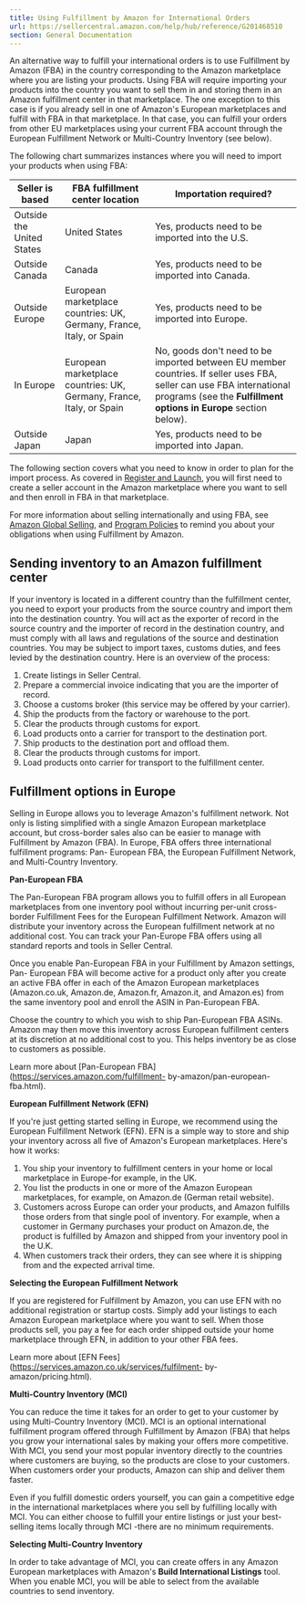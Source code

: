 ```yaml
---
title: Using Fulfillment by Amazon for International Orders
url: https://sellercentral.amazon.com/help/hub/reference/G201468510
section: General Documentation
---
```


An alternative way to fulfill your international orders is to use Fulfillment
by Amazon (FBA) in the country corresponding to the Amazon marketplace where
you are listing your products. Using FBA will require importing your products
into the country you want to sell them in and storing them in an Amazon
fulfillment center in that marketplace. The one exception to this case is if
you already sell in one of Amazon's European marketplaces and fulfill with FBA
in that marketplace. In that case, you can fulfill your orders from other EU
marketplaces using your current FBA account through the European Fulfillment
Network or Multi-Country Inventory (see below).  
  
The following chart summarizes instances where you will need to import your
products when using FBA:

Seller is based  |  FBA fulfillment center location  |  Importation required?   
---|---|---  
Outside the United States  |  United States  | Yes, products need to be imported into the U.S.   
Outside Canada  |  Canada  | Yes, products need to be imported into Canada.   
Outside Europe  | European marketplace countries: UK, Germany, France, Italy, or Spain | Yes, products need to be imported into Europe.   
In Europe  | European marketplace countries: UK, Germany, France, Italy, or Spain | No, goods don't need to be imported between EU member countries. If seller uses FBA, seller can use FBA international programs (see the **Fulfillment options in Europe** section below).  
Outside Japan  |  Japan  | Yes, products need to be imported into Japan.   
  
The following section covers what you need to know in order to plan for the
import process. As covered in [Register and Launch](/gp/help/201468440), you
will first need to create a seller account in the Amazon marketplace where you
want to sell and then enroll in FBA in that marketplace.

For more information about selling internationally and using FBA, see [Amazon
Global Selling](/gp/help/201062890), and [Program Policies](/gp/help/521) to
remind you about your obligations when using Fulfillment by Amazon.

## Sending inventory to an Amazon fulfillment center

If your inventory is located in a different country than the fulfillment
center, you need to export your products from the source country and import
them into the destination country. You will act as the exporter of record in
the source country and the importer of record in the destination country, and
must comply with all laws and regulations of the source and destination
countries. You may be subject to import taxes, customs duties, and fees levied
by the destination country. Here is an overview of the process:

  

  1. Create listings in Seller Central.
  2. Prepare a commercial invoice indicating that you are the importer of record.
  3. Choose a customs broker (this service may be offered by your carrier).
  4. Ship the products from the factory or warehouse to the port.
  5. Clear the products through customs for export.
  6. Load products onto a carrier for transport to the destination port.
  7. Ship products to the destination port and offload them.
  8. Clear the products through customs for import.
  9. Load products onto carrier for transport to the fulfillment center.

##  Fulfillment options in Europe

Selling in Europe allows you to leverage Amazon's fulfillment network. Not
only is listing simplified with a single Amazon European marketplace account,
but cross-border sales also can be easier to manage with Fulfillment by Amazon
(FBA). In Europe, FBA offers three international fulfillment programs: Pan-
European FBA, the European Fulfillment Network, and Multi-Country Inventory.

**Pan-European FBA**

The Pan-European FBA program allows you to fulfill offers in all European
marketplaces from one inventory pool without incurring per-unit cross-border
Fulfillment Fees for the European Fulfillment Network. Amazon will distribute
your inventory across the European fulfillment network at no additional cost.
You can track your Pan-Europe FBA offers using all standard reports and tools
in Seller Central.

Once you enable Pan-European FBA in your Fulfillment by Amazon settings, Pan-
European FBA will become active for a product only after you create an active
FBA offer in each of the Amazon European marketplaces (Amazon.co.uk,
Amazon.de, Amazon.fr, Amazon.it, and Amazon.es) from the same inventory pool
and enroll the ASIN in Pan-European FBA.

Choose the country to which you wish to ship Pan-European FBA ASINs. Amazon
may then move this inventory across European fulfillment centers at its
discretion at no additional cost to you. This helps inventory be as close to
customers as possible.

Learn more about [Pan-European FBA](https://services.amazon.com/fulfillment-
by-amazon/pan-european-fba.html).

**European Fulfillment Network (EFN)**

If you're just getting started selling in Europe, we recommend using the
European Fulfillment Network (EFN). EFN is a simple way to store and ship your
inventory across all five of Amazon's European marketplaces. Here's how it
works:

  

  1. You ship your inventory to fulfillment centers in your home or local marketplace in Europe-for example, in the UK.
  2. You list the products in one or more of the Amazon European marketplaces, for example, on Amazon.de (German retail website).
  3. Customers across Europe can order your products, and Amazon fulfills those orders from that single pool of inventory. For example, when a customer in Germany purchases your product on Amazon.de, the product is fulfilled by Amazon and shipped from your inventory pool in the U.K.
  4. When customers track their orders, they can see where it is shipping from and the expected arrival time.

**Selecting the European Fulfillment Network**

If you are registered for Fulfillment by Amazon, you can use EFN with no
additional registration or startup costs. Simply add your listings to each
Amazon European marketplace where you want to sell. When those products sell,
you pay a fee for each order shipped outside your home marketplace through
EFN, in addition to your other FBA fees.

Learn more about [EFN Fees](https://services.amazon.co.uk/services/fulfilment-
by-amazon/pricing.html).

**Multi-Country Inventory (MCI)**

You can reduce the time it takes for an order to get to your customer by using
Multi-Country Inventory (MCI). MCI is an optional international fulfillment
program offered through Fulfillment by Amazon (FBA) that helps you grow your
international sales by making your offers more competitive. With MCI, you send
your most popular inventory directly to the countries where customers are
buying, so the products are close to your customers. When customers order your
products, Amazon can ship and deliver them faster.

Even if you fulfill domestic orders yourself, you can gain a competitive edge
in the international marketplaces where you sell by fulfilling locally with
MCI. You can either choose to fulfill your entire listings or just your best-
selling items locally through MCI -there are no minimum requirements.

**Selecting Multi-Country Inventory**

In order to take advantage of MCI, you can create offers in any Amazon
European marketplaces with Amazon's **Build International Listings** tool.
When you enable MCI, you will be able to select from the available countries
to send inventory.


